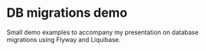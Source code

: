 DB migrations demo
==================

Small demo examples to accompany my presentation on database migrations using Flyway and Liquibase.

